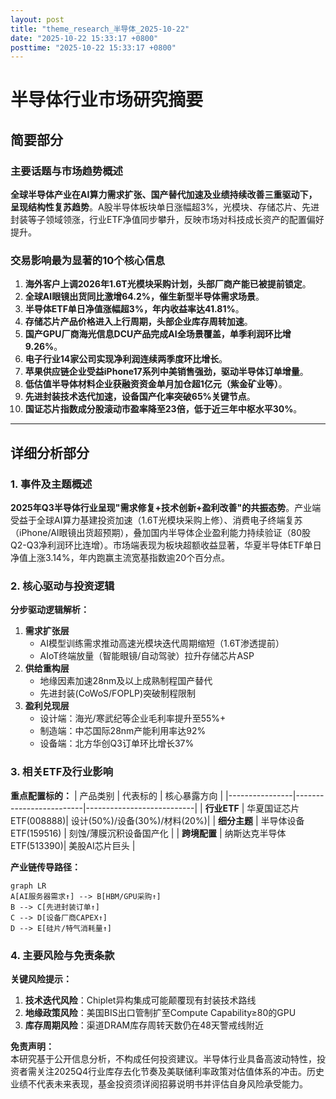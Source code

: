 ```yaml
---
layout: post
title: "theme_research_半导体_2025-10-22"
date: "2025-10-22 15:33:17 +0800"
posttime: "2025-10-22 15:33:17 +0800"
---
```


# 半导体行业市场研究摘要

## 简要部分
### 主要话题与市场趋势概述
**全球半导体产业在AI算力需求扩张、国产替代加速及业绩持续改善三重驱动下，呈现结构性复苏趋势**。A股半导体板块单日涨幅超3%，光模块、存储芯片、先进封装等子领域领涨，行业ETF净值同步攀升，反映市场对科技成长资产的配置偏好提升。

### 交易影响最为显著的10个核心信息
1. **海外客户上调2026年1.6T光模块采购计划，头部厂商产能已被提前锁定**。
2. **全球AI眼镜出货同比激增64.2%，催生新型半导体需求场景**。
3. **半导体ETF单日净值涨幅超3%，年内收益率达41.81%**。
4. **存储芯片产品价格进入上行周期，头部企业库存周转加速**。
5. **国产GPU厂商海光信息DCU产品完成AI全场景覆盖，单季利润环比增9.26%**。
6. **电子行业14家公司实现净利润连续两季度环比增长**。
7. **苹果供应链企业受益iPhone17系列中美销售强劲，驱动半导体订单增量**。
8. **低估值半导体材料企业获融资资金单月加仓超1亿元（紫金矿业等）**。
9. **先进封装技术迭代加速，设备国产化率突破65%关键节点**。
10. **国证芯片指数成分股滚动市盈率降至23倍，低于近三年中枢水平30%**。

---

## 详细分析部分

### 1. 事件及主题概述
**2025年Q3半导体行业呈现"需求修复+技术创新+盈利改善"的共振态势**。产业端受益于全球AI算力基建投资加速（1.6T光模块采购上修）、消费电子终端复苏（iPhone/AI眼镜出货超预期），叠加国内半导体企业盈利能力持续验证（80股Q2-Q3净利润环比连增）。市场端表现为板块超额收益显著，华夏半导体ETF单日净值上涨3.14%，年内跑赢主流宽基指数逾20个百分点。

### 2. 核心驱动与投资逻辑
**分步驱动逻辑解析：**
1. **需求扩张层**  
   - AI模型训练需求推动高速光模块迭代周期缩短（1.6T渗透提前）
   - AIoT终端放量（智能眼镜/自动驾驶）拉升存储芯片ASP
2. **供给重构层**  
   - 地缘因素加速28nm及以上成熟制程国产替代
   - 先进封装(CoWoS/FOPLP)突破制程限制
3. **盈利兑现层**  
   - 设计端：海光/寒武纪等企业毛利率提升至55%+
   - 制造端：中芯国际28nm产能利用率达92%
   - 设备端：北方华创Q3订单环比增长37%

### 3. 相关ETF及行业影响
**重点配置标的：**
| 产品类别       | 代表标的                | 核心暴露方向               |
|----------------|-------------------------|---------------------------|
| **行业ETF**    | 华夏国证芯片ETF(008888)| 设计(50%)/设备(30%)/材料(20%)|
| **细分主题**   | 半导体设备ETF(159516)  | 刻蚀/薄膜沉积设备国产化     |
| **跨境配置**   | 纳斯达克半导体ETF(513390)| 美股AI芯片巨头             |

**产业链传导路径：**
```mermaid
graph LR
A[AI服务器需求↑] --> B[HBM/GPU采购↑]
B --> C[先进封装订单↑]
C --> D[设备厂商CAPEX↑]
D --> E[硅片/特气消耗量↑]
```

### 4. 主要风险与免责条款
**关键风险提示：**
1. **技术迭代风险**：Chiplet异构集成可能颠覆现有封装技术路线
2. **地缘政策风险**：美国BIS出口管制扩至Compute Capability≥80的GPU
3. **库存周期风险**：渠道DRAM库存周转天数仍在48天警戒线附近

**免责声明：**  
本研究基于公开信息分析，不构成任何投资建议。半导体行业具备高波动特性，投资者需关注2025Q4行业库存去化节奏及美联储利率政策对估值体系的冲击。历史业绩不代表未来表现，基金投资须详阅招募说明书并评估自身风险承受能力。